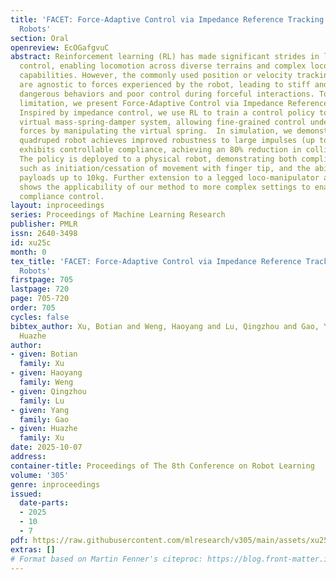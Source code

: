 ```yaml
---
title: 'FACET: Force-Adaptive Control via Impedance Reference Tracking for Legged
  Robots'
section: Oral
openreview: EcOGafgvuC
abstract: Reinforcement learning (RL) has made significant strides in legged robot
  control, enabling locomotion across diverse terrains and complex loco-manipulation
  capabilities. However, the commonly used position or velocity tracking-based objectives
  are agnostic to forces experienced by the robot, leading to stiff and potentially
  dangerous behaviors and poor control during forceful interactions. To address this
  limitation, we present Force-Adaptive Control via Impedance Reference Tracking (FACET).
  Inspired by impedance control, we use RL to train a control policy to imitate a
  virtual mass-spring-damper system, allowing fine-grained control under external
  forces by manipulating the virtual spring.  In simulation, we demonstrate that our
  quadruped robot achieves improved robustness to large impulses (up to 200 Ns) and
  exhibits controllable compliance, achieving an 80% reduction in collision impulse.
  The policy is deployed to a physical robot, demonstrating both compliant behavior,
  such as initiation/cessation of movement with finger tip, and the ability to pull
  payloads up to 10kg. Further extension to a legged loco-manipulator and a humanoid
  shows the applicability of our method to more complex settings to enable whole-body
  compliance control.
layout: inproceedings
series: Proceedings of Machine Learning Research
publisher: PMLR
issn: 2640-3498
id: xu25c
month: 0
tex_title: 'FACET: Force-Adaptive Control via Impedance Reference Tracking for Legged
  Robots'
firstpage: 705
lastpage: 720
page: 705-720
order: 705
cycles: false
bibtex_author: Xu, Botian and Weng, Haoyang and Lu, Qingzhou and Gao, Yang and Xu,
  Huazhe
author:
- given: Botian
  family: Xu
- given: Haoyang
  family: Weng
- given: Qingzhou
  family: Lu
- given: Yang
  family: Gao
- given: Huazhe
  family: Xu
date: 2025-10-07
address:
container-title: Proceedings of The 8th Conference on Robot Learning
volume: '305'
genre: inproceedings
issued:
  date-parts:
  - 2025
  - 10
  - 7
pdf: https://raw.githubusercontent.com/mlresearch/v305/main/assets/xu25c/xu25c.pdf
extras: []
# Format based on Martin Fenner's citeproc: https://blog.front-matter.io/posts/citeproc-yaml-for-bibliographies/
---
```

